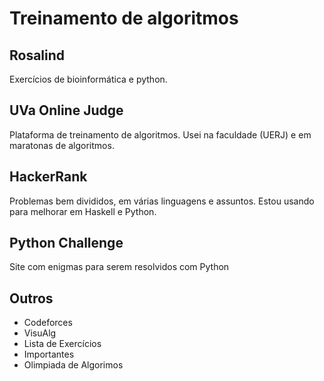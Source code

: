 # Treinamento de algoritmos

## Rosalind
Exercícios de bioinformática e python.

## UVa Online Judge
Plataforma de treinamento de algoritmos. Usei na faculdade (UERJ) e em maratonas de algoritmos.

## HackerRank
Problemas bem divididos, em várias linguagens e assuntos. Estou usando para melhorar em Haskell e Python.

## Python Challenge
Site com enigmas para serem resolvidos com Python

## Outros

- Codeforces
- VisuAlg
- Lista de Exercícios
- Importantes
- Olimpiada de Algorimos
